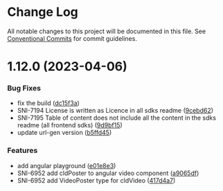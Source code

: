 # Change Log

All notable changes to this project will be documented in this file.
See [Conventional Commits](https://conventionalcommits.org) for commit guidelines.

# 1.12.0 (2023-04-06)


### Bug Fixes

* fix the build ([dc15f3a](https://github.com/cloudinary/frontend-frameworks/commit/dc15f3a390b4463998b15b1f1ea35317ddd75701))
* SNI-7194 License is written as Licence in all sdks readme ([9cebd62](https://github.com/cloudinary/frontend-frameworks/commit/9cebd620b2dc5db37c8eb7563fb77c90f3685ccf))
* SNI-7195 Table of content does not include all the content in the sdks readme (all  frontend sdks) ([9d9bf15](https://github.com/cloudinary/frontend-frameworks/commit/9d9bf15fee67cc7d5199b11c6d90c8ea6621556a))
* update url-gen version ([b5ffd45](https://github.com/cloudinary/frontend-frameworks/commit/b5ffd4534fa2bca5dbcbb08d244a116f5812ae15))


### Features

* add angular playground ([e01e8e3](https://github.com/cloudinary/frontend-frameworks/commit/e01e8e3ba8b0e98876ed0dec73989127bc42c678))
* SNI-6952 add cldPoster to angular video component ([a9065df](https://github.com/cloudinary/frontend-frameworks/commit/a9065dfd93f30d6596547a568998728d4b43390f))
* SNI-6952 add VideoPoster type for cldVideo ([417d4a7](https://github.com/cloudinary/frontend-frameworks/commit/417d4a77b30d614b2508c89ded6a28e58decbc88))
